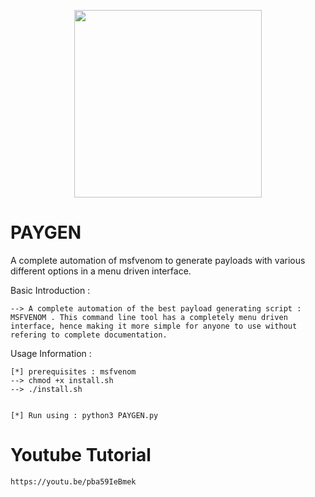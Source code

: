 <p align="center">
<img src="https://i.ibb.co/TqHjbSY/msfvenom.png" width="300px" height="300px">
</p>

# PAYGEN
A complete automation of msfvenom to generate payloads with various different options in a menu driven interface.

Basic Introduction : 

	--> A complete automation of the best payload generating script : MSFVENOM . This command line tool has a completely menu driven interface, hence making it more simple for anyone to use without refering to complete documentation.
 
  
Usage Information :

	[*] prerequisites : msfvenom
	--> chmod +x install.sh
	--> ./install.sh
	
	
	[*] Run using : python3 PAYGEN.py

# Youtube Tutorial
	https://youtu.be/pba59IeBmek
